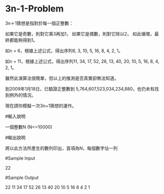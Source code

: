 # 3n-1-Problem

  3n＋1猜想是指對於每一個正整數：

  如果它是奇數，則對它乘3再加1，
  如果它是偶數，則對它除以2，
  如此循環，最終都能夠得到1。


  如n = 6，根據上述公式，得出序列6, 3, 10, 5, 16, 8, 4, 2, 1。

  如n = 11，根據上述公式，得出序列11, 34, 17, 52, 26, 13, 40, 20, 10, 5, 16, 8, 4, 2, 1。


  雖然此演算法很簡單，但以上的推測是否真實卻無法知道。

  到2009年1月18日，已驗證正整數到 5,764,607,523,034,234,880，也仍未有找到例外的情況。


  現在請你模擬一次3n+1猜想的運作。



#輸入說明

  一個整數N (N<=10000)

#輸出說明

  將以此方法所產生的數列印出，首項為N，每個數字佔一列


#Sample Input

  22

#Sample Output

  22
  11
  34
  17
  52
  26
  13
  40
  20
  10
  5
  16
  8
  4
  2
  1
